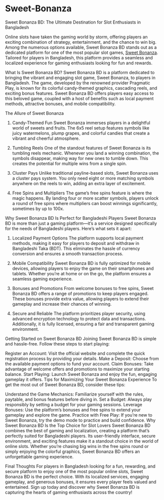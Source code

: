 # Sweet-Bonanza
Sweet Bonanza BD: The Ultimate Destination for Slot Enthusiasts in Bangladesh

Online slots have taken the gaming world by storm, offering players an exciting combination of strategy, entertainment, and the chance to win big. Among the numerous options available, Sweet Bonanza BD stands out as a dedicated platform for one of the most popular slot games, <a href=https://sweet-bonanza-bd.com/>Sweet Bonanza</a>. Tailored for players in Bangladesh, this platform provides a seamless and localized experience for gaming enthusiasts looking for fun and rewards.

What Is Sweet Bonanza BD?
Sweet Bonanza BD is a platform dedicated to bringing the vibrant and engaging slot game, Sweet Bonanza, to players in Bangladesh. The game, developed by the renowned provider Pragmatic Play, is known for its colorful candy-themed graphics, cascading reels, and exciting bonus features. Sweet Bonanza BD offers players easy access to this beloved game, coupled with a host of benefits such as local payment methods, attractive bonuses, and mobile compatibility.

The Allure of Sweet Bonanza
1. Candy-Themed Fun
Sweet Bonanza immerses players in a delightful world of sweets and fruits. The 6x5 reel setup features symbols like juicy watermelons, plump grapes, and colorful candies that create a vibrant and cheerful atmosphere.

2. Tumbling Reels
One of the standout features of Sweet Bonanza is its tumbling reels mechanic. Whenever you land a winning combination, the symbols disappear, making way for new ones to tumble down. This creates the potential for multiple wins from a single spin.

3. Cluster Pays
Unlike traditional payline-based slots, Sweet Bonanza uses a cluster pays system. You only need eight or more matching symbols anywhere on the reels to win, adding an extra layer of excitement.

4. Free Spins and Multipliers
The game’s free spins feature is where the magic happens. By landing four or more scatter symbols, players unlock a round of free spins where multipliers can boost winnings significantly, sometimes by up to 100x.

Why Sweet Bonanza BD Is Perfect for Bangladeshi Players
Sweet Bonanza BD is more than just a gaming platform—it’s a service designed specifically for the needs of Bangladeshi players. Here’s what sets it apart:

1. Localized Payment Options
The platform supports local payment methods, making it easy for players to deposit and withdraw in Bangladeshi Taka (BDT). This eliminates the hassle of currency conversion and ensures a smooth transaction process.

2. Mobile Compatibility
Sweet Bonanza BD is fully optimized for mobile devices, allowing players to enjoy the game on their smartphones and tablets. Whether you’re at home or on the go, the platform ensures a seamless gaming experience.

3. Bonuses and Promotions
From welcome bonuses to free spins, Sweet Bonanza BD offers a range of promotions to keep players engaged. These bonuses provide extra value, allowing players to extend their gameplay and increase their chances of winning.

4. Secure and Reliable
The platform prioritizes player security, using advanced encryption technology to protect data and transactions. Additionally, it is fully licensed, ensuring a fair and transparent gaming environment.

Getting Started on Sweet Bonanza BD
Joining Sweet Bonanza BD is simple and hassle-free. Follow these steps to start playing:

Register an Account: Visit the official website and complete the quick registration process by providing your details.
Make a Deposit: Choose from the available payment options to fund your account.
Claim Bonuses: Take advantage of welcome offers and promotions to maximize your starting balance.
Start Playing: Launch Sweet Bonanza and enjoy the fun, engaging gameplay it offers.
Tips for Maximizing Your Sweet Bonanza Experience
To get the most out of Sweet Bonanza BD, consider these tips:

Understand the Game Mechanics: Familiarize yourself with the rules, paytable, and bonus features before diving in.
Set a Budget: Always play responsibly by setting a budget for your gaming sessions.
Leverage Bonuses: Use the platform’s bonuses and free spins to extend your gameplay and explore the game.
Practice with Free Play: If you’re new to Sweet Bonanza, try the demo mode to practice and build confidence.
Why Sweet Bonanza BD Is the Top Choice for Slot Lovers
Sweet Bonanza BD combines the best of gaming and localization, creating a platform that’s perfectly suited for Bangladeshi players. Its user-friendly interface, secure environment, and exciting features make it a standout choice in the world of online slots. Whether you’re chasing big wins in the free spins round or simply enjoying the colorful graphics, Sweet Bonanza BD offers an unforgettable gaming experience.

Final Thoughts
For players in Bangladesh looking for a fun, rewarding, and secure platform to enjoy one of the most popular online slots, Sweet Bonanza BD is the perfect choice. With its localized services, engaging gameplay, and generous bonuses, it ensures every player feels valued and entertained. Sign up today and discover why Sweet Bonanza BD is capturing the hearts of gaming enthusiasts across the country!
